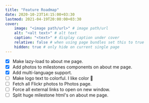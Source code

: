 ```yaml
---
title: "Feature Roadmap"
date: 2020-10-23T14:15:00+03:30
lastmod: 2021-04-19T20:00:00+03:30
cover:
    image: "<image path/url>" # image path/url
    alt: "<alt text>" # alt text
    caption: "<text>" # display caption under cover
    relative: false # when using page bundles set this to true
    hidden: true # only hide on current single page
---
```


- [x] Make lazy-load to about me page.
- [x] Add photos to milestones components on about me page.
- [x] Add multi-language support.
- [ ] Make logo text to colorful. I like color 🌈
- [ ] Fetch all Flickr photos to Photos page.
- [ ] Force all external links to open on new window.
- [ ] Split huge milestone html's on about me page.
